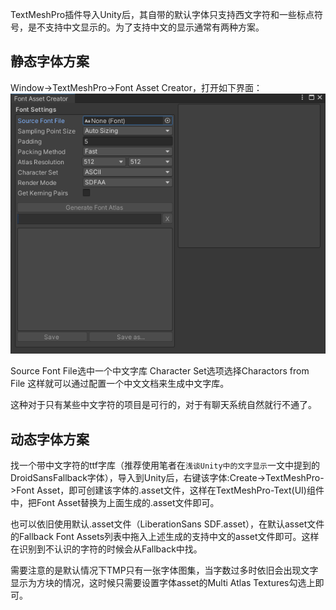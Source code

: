 TextMeshPro插件导入Unity后，其自带的默认字体只支持西文字符和一些标点符号，是不支持中文显示的。为了支持中文的显示通常有两种方案。
## 静态字体方案
Window->TextMeshPro->Font Asset Creator，打开如下界面：
![](https://raw.githubusercontent.com/iningwei/SelfPictureHost/master/Blog/20220228184910.png)

Source Font File选中一个中文字库
Character Set选项选择Charactors from File
这样就可以通过配置一个中文文档来生成中文字库。

这种对于只有某些中文字符的项目是可行的，对于有聊天系统自然就行不通了。

## 动态字体方案
找一个带中文字符的ttf字库（推荐使用笔者在``浅谈Unity中的文字显示``一文中提到的DroidSansFallback字体），导入到Unity后，右键该字体:Create->TextMeshPro->Font Asset，即可创建该字体的.asset文件，这样在TextMeshPro-Text(UI)组件中，把Font Asset替换为上面生成的.asset文件即可。

也可以依旧使用默认.asset文件（LiberationSans SDF.asset），在默认asset文件的Fallback Font Assets列表中拖入上述生成的支持中文的asset文件即可。这样在识别到不认识的字符的时候会从Fallback中找。

需要注意的是默认情况下TMP只有一张字体图集，当字数过多时依旧会出现文字显示为方块的情况，这时候只需要设置字体asset的Multi Atlas Textures勾选上即可。